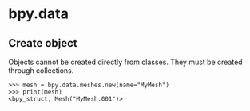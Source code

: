 # bpy.data

## Create object

Objects cannot be created directly from classes.
They must be created through collections.

	>>> mesh = bpy.data.meshes.new(name="MyMesh")
	>>> print(mesh)
	<bpy_struct, Mesh("MyMesh.001")>
